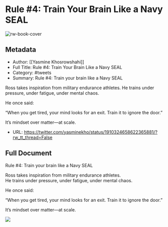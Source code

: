 # Rule #4: Train Your Brain Like a Navy SEAL

![rw-book-cover](https://pbs.twimg.com/profile_images/1844040356624543744/AujjbPoB.jpg)

## Metadata
- Author: [[Yasmine Khosrowshahi]]
- Full Title: Rule #4: Train Your Brain Like a Navy SEAL
- Category: #tweets
- Summary: Rule #4: Train your brain like a Navy SEAL

Ross takes inspiration from military endurance athletes.
He trains under pressure, under fatigue, under mental chaos.

He once said:

“When you get tired, your mind looks for an exit. Train it to ignore the door.”

It’s mindset over matter—at scale.
- URL: https://twitter.com/yasminekho/status/1910324658622365881/?rw_tt_thread=False

## Full Document
Rule #4: Train your brain like a Navy SEAL

Ross takes inspiration from military endurance athletes.  
He trains under pressure, under fatigue, under mental chaos.

He once said:

“When you get tired, your mind looks for an exit. Train it to ignore the door.”

It’s mindset over matter—at scale.

![](https://pbs.twimg.com/media/GoLWJagbQAApSjk.jpg)
